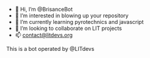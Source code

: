 - 👋 Hi, I’m @BrisanceBot
- 👀 I’m interested in blowing up your repository
- 🌱 I’m currently learning pyrotechnics and javascript
- 💞️ I’m looking to collaborate on LIT projects
- 📫 contact@litdevs.org


This is a bot operated by @LITdevs
<!---
BrisanceBot/BrisanceBot is a ✨ special ✨ repository because its `README.md` (this file) appears on your GitHub profile.
You can click the Preview link to take a look at your changes.
--->
